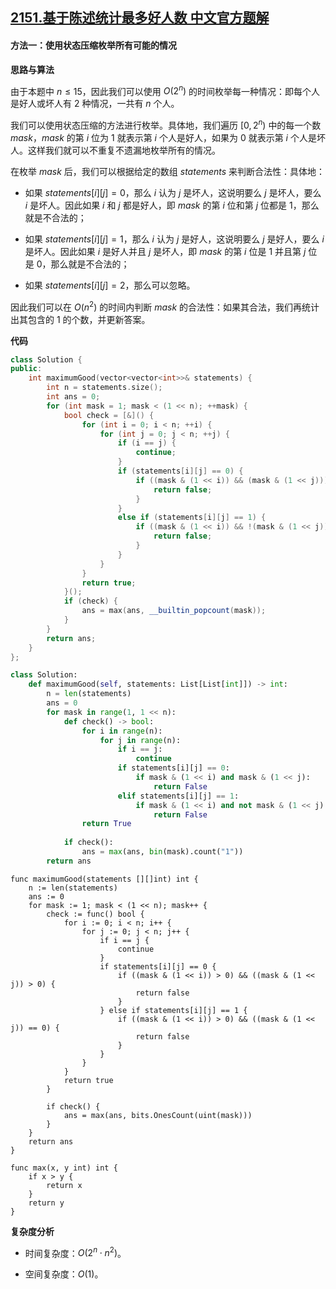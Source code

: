 ## [2151.基于陈述统计最多好人数 中文官方题解](https://leetcode.cn/problems/maximum-good-people-based-on-statements/solutions/100000/ji-yu-chen-shu-tong-ji-zui-duo-hao-ren-s-lfn9)
#### 方法一：使用状态压缩枚举所有可能的情况

**思路与算法**

由于本题中 $n \leq 15$，因此我们可以使用 $O(2^n)$ 的时间枚举每一种情况：即每个人是好人或坏人有 $2$ 种情况，一共有 $n$ 个人。

我们可以使用状态压缩的方法进行枚举。具体地，我们遍历 $[0, 2^n)$ 中的每一个数 $\textit{mask}$，$\textit{mask}$ 的第 $i$ 位为 $1$ 就表示第 $i$ 个人是好人，如果为 $0$ 就表示第 $i$ 个人是坏人。这样我们就可以不重复不遗漏地枚举所有的情况。

在枚举 $\textit{mask}$ 后，我们可以根据给定的数组 $\textit{statements}$ 来判断合法性：具体地：

- 如果 $\textit{statements}[i][j] = 0$，那么 $i$ 认为 $j$ 是坏人，这说明要么 $j$ 是坏人，要么 $i$ 是坏人。因此如果 $i$ 和 $j$ 都是好人，即 $\textit{mask}$ 的第 $i$ 位和第 $j$ 位都是 $1$，那么就是不合法的；

- 如果 $\textit{statements}[i][j] = 1$，那么 $i$ 认为 $j$ 是好人，这说明要么 $j$ 是好人，要么 $i$ 是坏人。因此如果 $i$ 是好人并且 $j$ 是坏人，即 $\textit{mask}$ 的第 $i$ 位是 $1$ 并且第 $j$ 位是 $0$，那么就是不合法的；

- 如果 $\textit{statements}[i][j] = 2$，那么可以忽略。

因此我们可以在 $O(n^2)$ 的时间内判断 $\textit{mask}$ 的合法性：如果其合法，我们再统计出其包含的 $1$ 的个数，并更新答案。

**代码**

```C++ [sol1-C++]
class Solution {
public:
    int maximumGood(vector<vector<int>>& statements) {
        int n = statements.size();
        int ans = 0;
        for (int mask = 1; mask < (1 << n); ++mask) {
            bool check = [&]() {
                for (int i = 0; i < n; ++i) {
                    for (int j = 0; j < n; ++j) {
                        if (i == j) {
                            continue;
                        }
                        if (statements[i][j] == 0) {
                            if ((mask & (1 << i)) && (mask & (1 << j))) {
                                return false;
                            }
                        }
                        else if (statements[i][j] == 1) {
                            if ((mask & (1 << i)) && !(mask & (1 << j))) {
                                return false;
                            }
                        }
                    }
                }
                return true;
            }();
            if (check) {
                ans = max(ans, __builtin_popcount(mask));
            }
        }
        return ans;
    }
};
```

```Python [sol1-Python3]
class Solution:
    def maximumGood(self, statements: List[List[int]]) -> int:
        n = len(statements)
        ans = 0
        for mask in range(1, 1 << n):
            def check() -> bool:
                for i in range(n):
                    for j in range(n):
                        if i == j:
                            continue
                        if statements[i][j] == 0:
                            if mask & (1 << i) and mask & (1 << j):
                                return False
                        elif statements[i][j] == 1:
                            if mask & (1 << i) and not mask & (1 << j):
                                return False
                return True
            
            if check():
                ans = max(ans, bin(mask).count("1"))
        return ans
```

```Golang [sol1-Golang]
func maximumGood(statements [][]int) int {
	n := len(statements)
	ans := 0
	for mask := 1; mask < (1 << n); mask++ {
		check := func() bool {
			for i := 0; i < n; i++ {
				for j := 0; j < n; j++ {
					if i == j {
						continue
					}
					if statements[i][j] == 0 {
						if ((mask & (1 << i)) > 0) && ((mask & (1 << j)) > 0) {
							return false
						}
					} else if statements[i][j] == 1 {
						if ((mask & (1 << i)) > 0) && ((mask & (1 << j)) == 0) {
							return false
						}
					}
				}
			}
			return true
		}

		if check() {
			ans = max(ans, bits.OnesCount(uint(mask)))
		}
	}
	return ans
}

func max(x, y int) int {
	if x > y {
		return x
	}
	return y
}
```

**复杂度分析**

- 时间复杂度：$O(2^n \cdot n^2)$。

- 空间复杂度：$O(1)$。